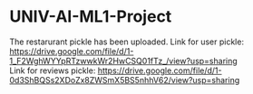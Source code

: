 # UNIV-AI-ML1-Project
The restarurant pickle has been uploaded.
Link for user pickle: https://drive.google.com/file/d/1-1_F2WghWYYpRTzwwkWr2HwCSQ01fTz_/view?usp=sharing <br>
Link for reviews pickle: https://drive.google.com/file/d/1-0d3ShBQSs2XDoZx8ZWSmX5BS5nhhV62/view?usp=sharing
